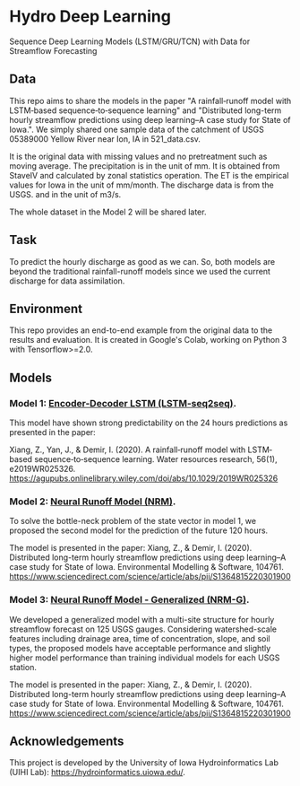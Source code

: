 # Hydro Deep Learning
Sequence Deep Learning Models (LSTM/GRU/TCN) with Data for Streamflow Forecasting

## Data
This repo aims to share the models in the paper "A rainfall‐runoff model with LSTM‐based sequence‐to‐sequence learning" and "Distributed long-term hourly streamflow predictions using deep learning–A case study for State of Iowa.". We simply shared one sample data of the catchment of USGS 05389000 Yellow River near Ion, IA in 521_data.csv.  

It is the original data with missing values and no pretreatment such as moving average. The precipitation is in the unit of mm. It is obtained from StaveIV and calculated by zonal statistics operation. The ET is the empirical values for Iowa in the unit of mm/month. The discharge data is from the USGS. and in the unit of m3/s.  

The whole dataset in the Model 2 will be shared later.  

## Task
To predict the hourly discharge as good as we can. So, both models are beyond the traditional rainfall-runoff models since we used the current discharge for data assimilation.  

## Environment
This repo provides an end-to-end example from the original data to the results and evaluation. It is created in Google's Colab, working on Python 3 with Tensorflow>=2.0.

## Models
### Model 1: [Encoder-Decoder LSTM (LSTM-seq2seq)](model1_EDLSTM.ipynb).
This model have shown strong predictability on the 24 hours predictions as presented in the paper:  

Xiang, Z., Yan, J., & Demir, I. (2020). A rainfall‐runoff model with LSTM‐based sequence‐to‐sequence learning. Water resources research, 56(1), e2019WR025326. https://agupubs.onlinelibrary.wiley.com/doi/abs/10.1029/2019WR025326

### Model 2: [Neural Runoff Model (NRM)](model2_NRM.ipynb).
To solve the bottle-neck problem of the state vector in model 1, we proposed the second model for the prediction of the future 120 hours.

The model is presented in the paper: Xiang, Z., & Demir, I. (2020). Distributed long-term hourly streamflow predictions using deep learning–A case study for State of Iowa. Environmental Modelling & Software, 104761. https://www.sciencedirect.com/science/article/abs/pii/S1364815220301900

### Model 3:  [Neural Runoff Model - Generalized (NRM-G)](model3_NRM-G.ipynb).
We developed a generalized model with a multi-site structure for hourly streamflow forecast on 125 USGS gauges. Considering watershed-scale features including drainage area, time of concentration, slope, and soil types, the proposed models have acceptable performance and slightly higher model performance than training individual models for each USGS station.

The model is presented in the paper:  Xiang, Z., & Demir, I. (2020). Distributed long-term hourly streamflow predictions using deep learning–A case study for State of Iowa. Environmental Modelling & Software, 104761. https://www.sciencedirect.com/science/article/abs/pii/S1364815220301900

## Acknowledgements
This project is developed by the University of Iowa Hydroinformatics Lab (UIHI Lab): https://hydroinformatics.uiowa.edu/.
